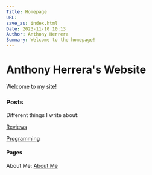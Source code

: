 ```yaml
---
Title: Homepage
URL:
save_as: index.html
Date: 2023-11-10 10:13 
Author: Anthony Herrera
Summary: Welcome to the homepage!
---
```


# Anthony Herrera's Website

Welcome to my site!

### Posts

Different things I write about:

[Reviews]({category}reviews)

[Programming]({category}programming)

#### Pages

About Me: [About Me]({filename}about_me.md)